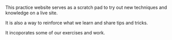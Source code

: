 This practice website serves as a scratch pad to try out new techniques and knowledge on a live site.

It is also a way to reinforce what we learn and share tips and tricks.

It incoporates some of our exercises and work.



